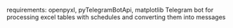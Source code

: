 requirements: openpyxl, pyTelegramBotApi, matplotlib
Telegram bot for processing excel tables with schedules and converting them into messages
